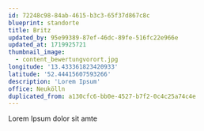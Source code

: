 ```yaml
---
id: 72248c98-84ab-4615-b3c3-65f37d867c8c
blueprint: standorte
title: Britz
updated_by: 95e99389-87ef-46dc-89fe-516fc22e966e
updated_at: 1719925721
thumbnail_image:
  - content_bewertungvorort.jpg
longitude: '13.433361823420933'
latitude: '52.44415607593266'
description: 'Lorem Ipsum'
office: Neukölln
duplicated_from: a130cfc6-bb0e-4527-b7f2-0c4c25a74c4e
---
```

Lorem Ipsum dolor sit amte